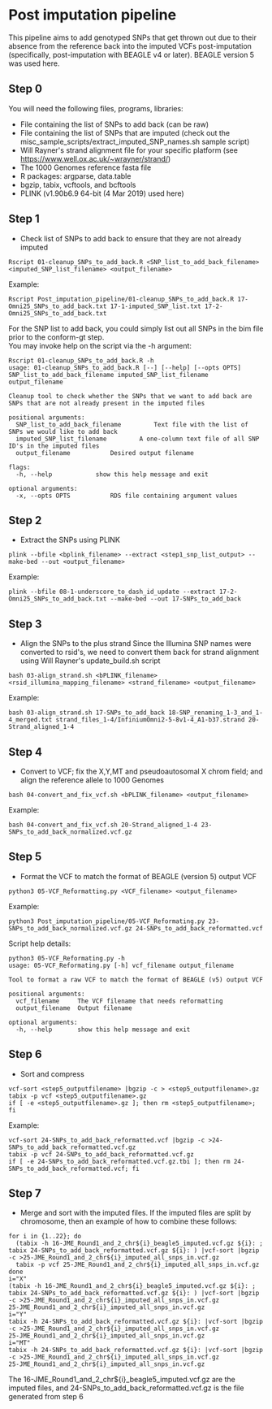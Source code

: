 # Post imputation pipeline
This pipeline aims to add genotyped SNPs that get thrown out due to their absence from the reference back into the imputed VCFs post-imputation (specifically, post-imputation with BEAGLE v4 or later). BEAGLE version 5 was used here.

## Step 0
You will need the following files, programs, libraries:
- File containing the list of SNPs to add back (can be raw)
- File containing the list of SNPs that are imputed (check out the misc\_sample\_scripts/extract\_imputed\_SNP\_names.sh sample script)
- Will Rayner's strand alignment file for your specific platform (see https://www.well.ox.ac.uk/~wrayner/strand/)
- The 1000 Genomes reference fasta file
- R packages: argparse, data.table
- bgzip, tabix, vcftools, and bcftools
- PLINK (v1.90b6.9 64-bit (4 Mar 2019) used here)

## Step 1
- Check list of SNPs to add back to ensure that they are not already imputed
```
Rscript 01-cleanup_SNPs_to_add_back.R <SNP_list_to_add_back_filename> <imputed_SNP_list_filename> <output_filename>
```
Example:
```
Rscript Post_imputation_pipeline/01-cleanup_SNPs_to_add_back.R 17-Omni25_SNPs_to_add_back.txt 17-1-imputed_SNP_list.txt 17-2-Omni25_SNPs_to_add_back.txt
```
For the SNP list to add back, you could simply list out all SNPs in the bim file prior to the conform-gt step.  
You may invoke help on the script via the -h argument:
```
Rscript 01-cleanup_SNPs_to_add_back.R -h
usage: 01-cleanup_SNPs_to_add_back.R [--] [--help] [--opts OPTS] SNP_list_to_add_back_filename imputed_SNP_list_filename output_filename

Cleanup tool to check whether the SNPs that we want to add back are SNPs that are not already present in the imputed files

positional arguments:
  SNP_list_to_add_back_filename			Text file with the list of SNPs we would like to add back
  imputed_SNP_list_filename			A one-column text file of all SNP ID's in the imputed files
  output_filename			Desired output filename

flags:
  -h, --help			show this help message and exit

optional arguments:
  -x, --opts OPTS			RDS file containing argument values
```


## Step 2
- Extract the SNPs using PLINK
```
plink --bfile <bplink_filename> --extract <step1_snp_list_output> --make-bed --out <output_filename>
```
Example:
```
plink --bfile 08-1-underscore_to_dash_id_update --extract 17-2-Omni25_SNPs_to_add_back.txt --make-bed --out 17-SNPs_to_add_back
```


## Step 3
- Align the SNPs to the plus strand
Since the Illumina SNP names were converted to rsid's, we need to convert them back for strand alignment using Will Rayner's update\_build.sh script
```
bash 03-align_strand.sh <bPLINK_filename> <rsid_illumina_mapping_filename> <strand_filename> <output_filename>
```
Example:
```
bash 03-align_strand.sh 17-SNPs_to_add_back 18-SNP_renaming_1-3_and_1-4_merged.txt strand_files_1-4/InfiniumOmni2-5-8v1-4_A1-b37.strand 20-Strand_aligned_1-4
```

## Step 4
- Convert to VCF; fix the X,Y,MT and pseudoautosomal X chrom field; and align the reference allele to 1000 Genomes
```
bash 04-convert_and_fix_vcf.sh <bPLINK_filename> <output_filename>
```
Example:
```
bash 04-convert_and_fix_vcf.sh 20-Strand_aligned_1-4 23-SNPs_to_add_back_normalized.vcf.gz
```

## Step 5
- Format the VCF to match the format of BEAGLE (version 5) output VCF
```
python3 05-VCF_Reformatting.py <VCF_filename> <output_filename>
```
Example:
```
python3 Post_imputation_pipeline/05-VCF_Reformating.py 23-SNPs_to_add_back_normalized.vcf.gz 24-SNPs_to_add_back_reformatted.vcf
```
Script help details:
```
python3 05-VCF_Reformating.py -h
usage: 05-VCF_Reformating.py [-h] vcf_filename output_filename

Tool to format a raw VCF to match the format of BEAGLE (v5) output VCF

positional arguments:
  vcf_filename     The VCF filename that needs reformatting
  output_filename  Output filename

optional arguments:
  -h, --help       show this help message and exit
```

## Step 6
- Sort and compress
```
vcf-sort <step5_outputfilename> |bgzip -c > <step5_outputfilename>.gz
tabix -p vcf <step5_outputfilename>.gz
if [ -e <step5_outputfilename>.gz ]; then rm <step5_outputfilename>; fi
```
Example:
```
vcf-sort 24-SNPs_to_add_back_reformatted.vcf |bgzip -c >24-SNPs_to_add_back_reformatted.vcf.gz
tabix -p vcf 24-SNPs_to_add_back_reformatted.vcf.gz
if [ -e 24-SNPs_to_add_back_reformatted.vcf.gz.tbi ]; then rm 24-SNPs_to_add_back_reformatted.vcf; fi
```

## Step 7
- Merge and sort with the imputed files. If the imputed files are split by chromosome, then an example of how to combine these follows:
```
for i in {1..22}; do
  (tabix -h 16-JME_Round1_and_2_chr${i}_beagle5_imputed.vcf.gz ${i}: ; tabix 24-SNPs_to_add_back_reformatted.vcf.gz ${i}: ) |vcf-sort |bgzip -c >25-JME_Round1_and_2_chr${i}_imputed_all_snps_in.vcf.gz
  tabix -p vcf 25-JME_Round1_and_2_chr${i}_imputed_all_snps_in.vcf.gz
done
i="X"
(tabix -h 16-JME_Round1_and_2_chr${i}_beagle5_imputed.vcf.gz ${i}: ; tabix 24-SNPs_to_add_back_reformatted.vcf.gz ${i}: ) |vcf-sort |bgzip -c >25-JME_Round1_and_2_chr${i}_imputed_all_snps_in.vcf.gz
25-JME_Round1_and_2_chr${i}_imputed_all_snps_in.vcf.gz
i="Y"
tabix -h 24-SNPs_to_add_back_reformatted.vcf.gz ${i}: |vcf-sort |bgzip -c >25-JME_Round1_and_2_chr${i}_imputed_all_snps_in.vcf.gz
25-JME_Round1_and_2_chr${i}_imputed_all_snps_in.vcf.gz
i="MT"
tabix -h 24-SNPs_to_add_back_reformatted.vcf.gz ${i}: |vcf-sort |bgzip -c >25-JME_Round1_and_2_chr${i}_imputed_all_snps_in.vcf.gz
25-JME_Round1_and_2_chr${i}_imputed_all_snps_in.vcf.gz
```
The 16-JME\_Round1\_and\_2\_chr${i}\_beagle5\_imputed.vcf.gz are the imputed files, and 24-SNPs\_to\_add\_back\_reformatted.vcf.gz is the file generated from step 6

